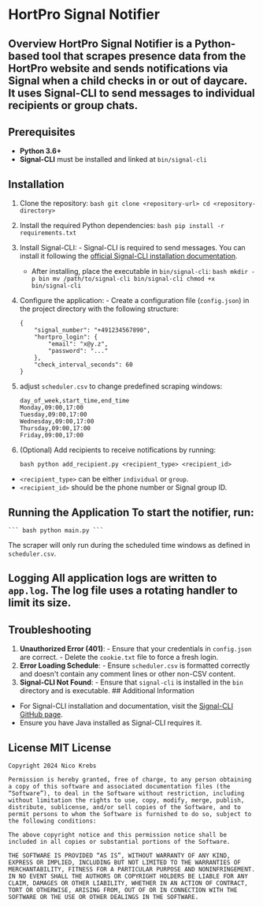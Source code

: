  # HortPro Signal Notifier 
 ## Overview HortPro Signal Notifier is a Python-based tool that scrapes presence data from the HortPro website and sends notifications via Signal when a child checks in or out of daycare. It uses Signal-CLI to send messages to individual recipients or group chats. 
 ## Prerequisites 
 - **Python 3.6+** 
 - **Signal-CLI** 
 must be installed and linked at `bin/signal-cli` 
 
 ## Installation 
 
 1. Clone the repository: ```bash git clone <repository-url> cd <repository-directory> ``` 
 2. Install the required Python dependencies: ```bash pip install -r requirements.txt ``` 
 3. Install Signal-CLI: - Signal-CLI is required to send messages. You can install it following the [official Signal-CLI installation documentation](https://github.com/AsamK/signal-cli/wiki/Installation). 
    - After installing, place the executable in `bin/signal-cli`: ```bash mkdir -p bin mv /path/to/signal-cli bin/signal-cli chmod +x bin/signal-cli ``` 
 4. Configure the application: - Create a configuration file (`config.json`) in the project directory with the following structure:

    ```
    {
        "signal_number": "+491234567890",
        "hortpro_login": {
            "email": "x@y.z",
            "password": "..."
        },
        "check_interval_seconds": 60
    }
    ``` 

 5. adjust `scheduler.csv` to change predefined scraping windows:

    ```
    day_of_week,start_time,end_time
    Monday,09:00,17:00
    Tuesday,09:00,17:00
    Wednesday,09:00,17:00
    Thursday,09:00,17:00
    Friday,09:00,17:00

    ```

 6. (Optional) Add recipients to receive notifications by running: 
 
    ``` bash python add_recipient.py <recipient_type> <recipient_id> ``` 

 - `<recipient_type>` can be either `individual` or `group`. 
 - `<recipient_id>` should be the phone number or Signal group ID. 

 ## Running the Application To start the notifier, run: 

    ``` bash python main.py ```

  The scraper will only run during the scheduled time windows as defined in `scheduler.csv`. 
 
 ## Logging All application logs are written to `app.log`. The log file uses a rotating handler to limit its size. 
 ## Troubleshooting
 
 1. **Unauthorized Error (401)**: - Ensure that your credentials in `config.json` are correct. - Delete the `cookie.txt` file to force a fresh login. 
 2. **Error Loading Schedule**: - Ensure `scheduler.csv` is formatted correctly and doesn't contain any comment lines or other non-CSV content. 
 3. **Signal-CLI Not Found**: - Ensure that `signal-cli` is installed in the `bin` directory and is executable. ## Additional Information 
 - For Signal-CLI installation and documentation, visit the [Signal-CLI GitHub page](https://github.com/AsamK/signal-cli). 
 - Ensure you have Java installed as Signal-CLI requires it. 
 
 ## License MIT License 

```
Copyright 2024 Nico Krebs

Permission is hereby granted, free of charge, to any person obtaining a copy of this software and associated documentation files (the “Software”), to deal in the Software without restriction, including without limitation the rights to use, copy, modify, merge, publish, distribute, sublicense, and/or sell copies of the Software, and to permit persons to whom the Software is furnished to do so, subject to the following conditions:

The above copyright notice and this permission notice shall be included in all copies or substantial portions of the Software.

THE SOFTWARE IS PROVIDED “AS IS”, WITHOUT WARRANTY OF ANY KIND, EXPRESS OR IMPLIED, INCLUDING BUT NOT LIMITED TO THE WARRANTIES OF MERCHANTABILITY, FITNESS FOR A PARTICULAR PURPOSE AND NONINFRINGEMENT. IN NO EVENT SHALL THE AUTHORS OR COPYRIGHT HOLDERS BE LIABLE FOR ANY CLAIM, DAMAGES OR OTHER LIABILITY, WHETHER IN AN ACTION OF CONTRACT, TORT OR OTHERWISE, ARISING FROM, OUT OF OR IN CONNECTION WITH THE SOFTWARE OR THE USE OR OTHER DEALINGS IN THE SOFTWARE.
```